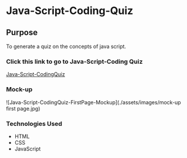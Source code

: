 # Java-Script-Coding-Quiz


## Purpose
To generate a quiz on the concepts of java script.

### Click this link to go to Java-Script-Coding Quiz
[Java-Script-CodingQuiz]( https://cynthiamohan.github.io/Java-Script-Coding-Quiz/)

### Mock-up
![Java-Script-CodingQuiz-FirstPage-Mockup](./assets/images/mock-up first page.jpg)

### Technologies Used
* HTML
* CSS
* JavaScript
